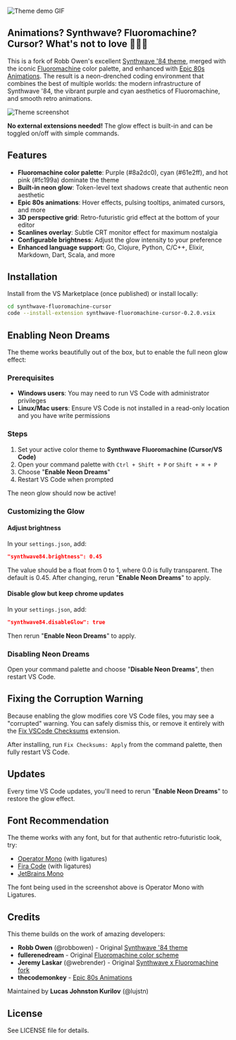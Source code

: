 
![Theme demo GIF](./demo.gif)

## Animations? Synthwave? Fluoromachine? Cursor? What's not to love 💙💜💖

This is a fork of Robb Owen's excellent [Synthwave '84 theme](https://github.com/robb0wen/synthwave-vscode), merged with the iconic [Fluoromachine](https://colorsublime.github.io/themes/FluoroMachine/) color palette, and enhanced with [Epic 80s Animations](https://github.com/thecodemonkey/synthwave-x-fluoromachine-epic-animations). The result is a neon-drenched coding environment that combines the best of multiple worlds: the modern infrastructure of Synthwave '84, the vibrant purple and cyan aesthetics of Fluoromachine, and smooth retro animations.

![Theme screenshot](https://repository-images.githubusercontent.com/184457193/69dcff00-14d2-11ea-90e1-4bdf6fef80ca)

__No external extensions needed!__ The glow effect is built-in and can be toggled on/off with simple commands.

## Features

- __Fluoromachine color palette__: Purple (#8a2dc0), cyan (#61e2ff), and hot pink (#fc199a) dominate the theme
- __Built-in neon glow__: Token-level text shadows create that authentic neon aesthetic
- __Epic 80s animations__: Hover effects, pulsing tooltips, animated cursors, and more
- __3D perspective grid__: Retro-futuristic grid effect at the bottom of your editor
- __Scanlines overlay__: Subtle CRT monitor effect for maximum nostalgia
- __Configurable brightness__: Adjust the glow intensity to your preference
- __Enhanced language support__: Go, Clojure, Python, C/C++, Elixir, Markdown, Dart, Scala, and more

## Installation

Install from the VS Marketplace (once published) or install locally:

```bash
cd synthwave-fluoromachine-cursor
code --install-extension synthwave-fluoromachine-cursor-0.2.0.vsix
```

## Enabling Neon Dreams

The theme works beautifully out of the box, but to enable the full neon glow effect:

### Prerequisites

- __Windows users__: You may need to run VS Code with administrator privileges
- __Linux/Mac users__: Ensure VS Code is not installed in a read-only location and you have write permissions

### Steps

1. Set your active color theme to __Synthwave Fluoromachine (Cursor/VS Code)__
2. Open your command palette with `Ctrl + Shift + P` or `Shift + ⌘ + P`
3. Choose "__Enable Neon Dreams__"
4. Restart VS Code when prompted

The neon glow should now be active!

### Customizing the Glow

#### Adjust brightness

In your `settings.json`, add:

```json
"synthwave84.brightness": 0.45
```

The value should be a float from 0 to 1, where 0.0 is fully transparent. The default is 0.45. After changing, rerun "__Enable Neon Dreams__" to apply.

#### Disable glow but keep chrome updates

In your `settings.json`, add:

```json
"synthwave84.disableGlow": true
```

Then rerun "__Enable Neon Dreams__" to apply.

### Disabling Neon Dreams

Open your command palette and choose "__Disable Neon Dreams__", then restart VS Code.

## Fixing the Corruption Warning

Because enabling the glow modifies core VS Code files, you may see a "corrupted" warning. You can safely dismiss this, or remove it entirely with the [Fix VSCode Checksums](https://marketplace.visualstudio.com/items?itemName=lehni.vscode-fix-checksums) extension.

After installing, run `Fix Checksums: Apply` from the command palette, then fully restart VS Code.

## Updates

Every time VS Code updates, you'll need to rerun "__Enable Neon Dreams__" to restore the glow effect.

## Font Recommendation

The theme works with any font, but for that authentic retro-futuristic look, try:

- [Operator Mono](https://github.com/kiliman/operator-mono-lig) (with ligatures)
- [Fira Code](https://github.com/tonsky/FiraCode) (with ligatures)
- [JetBrains Mono](https://www.jetbrains.com/lp/mono/)

The font being used in the screenshot above is Operator Mono with Ligatures.

## Credits

This theme builds on the work of amazing developers:

- __Robb Owen__ (@robbowen) - Original [Synthwave '84 theme](https://github.com/robb0wen/synthwave-vscode)
- __fullerenedream__ - Original [Fluoromachine color scheme](https://colorsublime.github.io/themes/FluoroMachine/)
- __Jeremy Laskar__ (@webrender) - Original [Synthwave x Fluoromachine fork](https://github.com/webrender/synthwave-vscode-x-fluoromachine)
- __thecodemonkey__ - [Epic 80s Animations](https://github.com/thecodemonkey/synthwave-x-fluoromachine-epic-animations)

Maintained by __Lucas Johnston Kurilov__ (@lujstn)

## License

See LICENSE file for details.
